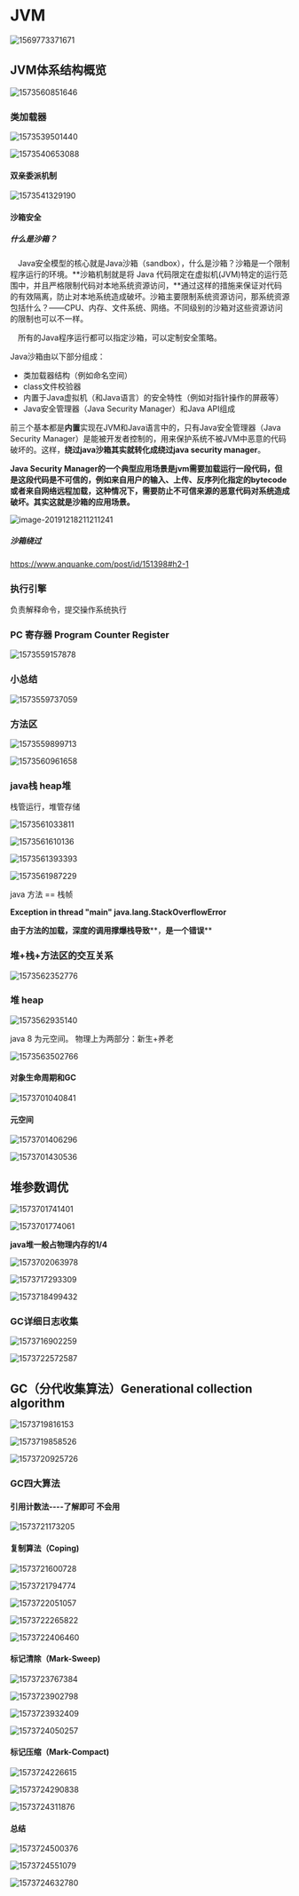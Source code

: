 # JVM

![1569773371671](https://github.com/keifer12138/Java/raw/master/images/1569773371671.png)

## JVM体系结构概览

![1573560851646](https://github.com/keifer12138/Java/raw/master/images/1573560851646.png)

### 类加载器

![1573539501440](https://github.com/keifer12138/Java/raw/master/images/1573539501440.png)

![1573540653088](https://github.com/keifer12138/Java/raw/master/images/1573540653088.png)

#### 双亲委派机制

![1573541329190](https://github.com/keifer12138/Java/raw/master/images/1573541329190.png)

#### 沙箱安全

##### 什么是沙箱？

 Java安全模型的核心就是Java沙箱（sandbox），什么是沙箱？沙箱是一个限制程序运行的环境。**沙箱机制就是将 Java 代码限定在虚拟机(JVM)特定的运行范围中，并且严格限制代码对本地系统资源访问，**通过这样的措施来保证对代码的有效隔离，防止对本地系统造成破坏。沙箱主要限制系统资源访问，那系统资源包括什么？——CPU、内存、文件系统、网络。不同级别的沙箱对这些资源访问的限制也可以不一样。

 所有的Java程序运行都可以指定沙箱，可以定制安全策略。

Java沙箱由以下部分组成：

- 类加载器结构（例如命名空间）
- class文件校验器
- 内置于Java虚拟机（和Java语言）的安全特性（例如对指针操作的屏蔽等）
- Java安全管理器（Java Security Manager）和Java API组成

前三个基本都是**内置**实现在JVM和Java语言中的，只有Java安全管理器（Java Security Manager）是能被开发者控制的，用来保护系统不被JVM中恶意的代码破坏的。这样，**绕过java沙箱其实就转化成绕过java security manager**。

**Java Security Manager的一个典型应用场景是jvm需要加载运行一段代码，但是这段代码是不可信的，例如来自用户的输入、上传、反序列化指定的bytecode或者来自网络远程加载，这种情况下，需要防止不可信来源的恶意代码对系统造成破坏。其实这就是沙箱的应用场景。**



![image-20191218211211241](https://github.com/keifer12138/Java/raw/master/images/image-20191218211211241.png)

##### 沙箱绕过

https://www.anquanke.com/post/id/151398#h2-1

### 执行引擎

负责解释命令，提交操作系统执行

### PC 寄存器   Program Counter Register

![1573559157878](https://github.com/keifer12138/Java/raw/master/images/1573559157878.png)

### 小总结

![1573559737059](https://github.com/keifer12138/Java/raw/master/images/1573559737059.png)

### 方法区

![1573559899713](https://github.com/keifer12138/Java/raw/master/images/1573559899713.png)

![1573560961658](https://github.com/keifer12138/Java/raw/master/images/1573560961658.png)

### java栈  heap堆

栈管运行，堆管存储

![1573561033811](https://github.com/keifer12138/Java/raw/master/images/1573561033811.png)

![1573561610136](https://github.com/keifer12138/Java/raw/master/images/1573561610136.png)

![1573561393393](https://github.com/keifer12138/Java/raw/master/images/1573561393393.png)

![1573561987229](https://github.com/keifer12138/Java/raw/master/images/1573561987229.png)

java 方法 == 栈帧

**Exception in thread "main" java.lang.StackOverflowError**

**由于方法的加载，深度的调用撑爆栈导致****，**是一个错误****

### 堆+栈+方法区的交互关系

![1573562352776](https://github.com/keifer12138/Java/raw/master/images/1573562352776.png)

### 堆 heap

![1573562935140](https://github.com/keifer12138/Java/raw/master/images/1573562935140.png)

java 8 为元空间。      物理上为两部分：新生+养老

![1573563502766](https://github.com/keifer12138/Java/raw/master/images/1573563502766.png)

#### 对象生命周期和GC

 ![1573701040841](https://github.com/keifer12138/Java/raw/master/images/1573701040841.png)

#### 元空间

![1573701406296](https://github.com/keifer12138/Java/raw/master/images/1573701406296.png)

![1573701430536](https://github.com/keifer12138/Java/raw/master/images/1573701430536.png)

## 堆参数调优

![1573701741401](https://github.com/keifer12138/Java/raw/master/images/1573701741401.png)

![1573701774061](https://github.com/keifer12138/Java/raw/master/images/1573701774061.png)

**java堆一般占物理内存的1/4**

![1573702063978](https://github.com/keifer12138/Java/raw/master/images/1573702063978.png)

![1573717293309](https://github.com/keifer12138/Java/raw/master/images/1573717293309.png)

![1573718499432](https://github.com/keifer12138/Java/raw/master/images/1573718499432.png)

### GC详细日志收集

![1573716902259](https://github.com/keifer12138/Java/raw/master/images/1573716902259.png)

![1573722572587](https://github.com/keifer12138/Java/raw/master/images/1573722572587.png)

## GC（分代收集算法）Generational collection algorithm

![1573719816153](https://github.com/keifer12138/Java/raw/master/images/1573719816153.png)

![1573719858526](https://github.com/keifer12138/Java/raw/master/images/1573719858526.png)

![1573720925726](https://github.com/keifer12138/Java/raw/master/images/1573720925726.png)

### GC四大算法

#### 引用计数法----了解即可  不会用

![1573721173205](https://github.com/keifer12138/Java/raw/master/images/1573721173205.png)

#### 复制算法（Coping)

![1573721600728](https://github.com/keifer12138/Java/raw/master/images/1573721600728.png)

![1573721794774](https://github.com/keifer12138/Java/raw/master/images/1573721794774.png)

![1573722051057](https://github.com/keifer12138/Java/raw/master/images/1573722051057.png)

![1573722265822](https://github.com/keifer12138/Java/raw/master/images/1573722265822.png)

![1573722406460](https://github.com/keifer12138/Java/raw/master/images/1573722406460.png)

#### 标记清除（Mark-Sweep)

![1573723767384](https://github.com/keifer12138/Java/raw/master/images/1573723767384.png)

![1573723902798](https://github.com/keifer12138/Java/raw/master/images/1573723902798.png)

![1573723932409](https://github.com/keifer12138/Java/raw/master/images/1573723932409.png)

![1573724050257](https://github.com/keifer12138/Java/raw/master/images/1573724050257.png)

#### 标记压缩（Mark-Compact)

![1573724226615](https://github.com/keifer12138/Java/raw/master/images/1573724226615.png)

![1573724290838](https://github.com/keifer12138/Java/raw/master/images/1573724290838.png)

![1573724311876](https://github.com/keifer12138/Java/raw/master/images/1573724311876.png)

#### 总结

![1573724500376](https://github.com/keifer12138/Java/raw/master/images/1573724500376.png)

![1573724551079](https://github.com/keifer12138/Java/raw/master/images/1573724551079.png)

![1573724632780](https://github.com/keifer12138/Java/raw/master/images/1573724632780.png)

